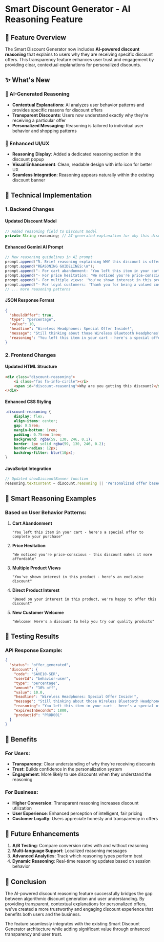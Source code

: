 # Smart Discount Generator - AI Reasoning Feature

## 🎯 Feature Overview

The Smart Discount Generator now includes **AI-powered discount reasoning** that explains to users why they are receiving specific discount offers. This transparency feature enhances user trust and engagement by providing clear, contextual explanations for personalized discounts.

## ✨ What's New

### 🧠 AI-Generated Reasoning
- **Contextual Explanations**: AI analyzes user behavior patterns and provides specific reasons for discount offers
- **Transparent Discounts**: Users now understand exactly why they're receiving a particular offer
- **Personalized Messaging**: Reasoning is tailored to individual user behavior and shopping patterns

### 🎨 Enhanced UI/UX
- **Reasoning Display**: Added a dedicated reasoning section in the discount popup
- **Visual Enhancement**: Clean, readable design with info icon for better UX
- **Seamless Integration**: Reasoning appears naturally within the existing discount banner

## 🔧 Technical Implementation

### 1. Backend Changes

#### Updated Discount Model
```java
// Added reasoning field to Discount model
private String reasoning; // AI-generated explanation for why this discount is offered
```

#### Enhanced Gemini AI Prompt
```java
// New reasoning guidelines in AI prompt
prompt.append("5. Brief reasoning explaining WHY this discount is offered (max 80 characters)\n\n");
prompt.append("REASONING GUIDELINES:\n");
prompt.append("- For cart abandonment: 'You left this item in your cart - here's a special offer to complete your purchase'\n");
prompt.append("- For price hesitation: 'We noticed you're price-conscious - this discount makes it more affordable'\n");
prompt.append("- For multiple views: 'You've shown interest in this product - here's an exclusive discount'\n");
prompt.append("- For loyal customers: 'Thank you for being a valued customer - enjoy this special discount'\n");
// ... more reasoning patterns
```

#### JSON Response Format
```json
{
  "shouldOffer": true,
  "type": "percentage",
  "value": 10,
  "headline": "Wireless Headphones: Special Offer Inside!",
  "message": "Still thinking about those Wireless Bluetooth Headphones? We've got a deal just for you!",
  "reasoning": "You left this item in your cart - here's a special offer to complete your purchase"
}
```

### 2. Frontend Changes

#### Updated HTML Structure
```html
<div class="discount-reasoning">
    <i class="fas fa-info-circle"></i>
    <span id="discount-reasoning">Why are you getting this discount?</span>
</div>
```

#### Enhanced CSS Styling
```css
.discount-reasoning {
    display: flex;
    align-items: center;
    gap: 0.5rem;
    margin-bottom: 1rem;
    padding: 0.75rem 1rem;
    background: rgba(59, 130, 246, 0.1);
    border: 1px solid rgba(59, 130, 246, 0.2);
    border-radius: 12px;
    backdrop-filter: blur(10px);
}
```

#### JavaScript Integration
```javascript
// Updated showDiscountBanner function
reasoning.textContent = discount.reasoning || 'Personalized offer based on your activity';
```

## 🎯 Smart Reasoning Examples

### Based on User Behavior Patterns:

1. **Cart Abandonment**
   ```
   "You left this item in your cart - here's a special offer to complete your purchase"
   ```

2. **Price Hesitation** 
   ```
   "We noticed you're price-conscious - this discount makes it more affordable"
   ```

3. **Multiple Product Views**
   ```
   "You've shown interest in this product - here's an exclusive discount"
   ```

4. **Direct Product Interest**
   ```
   "Based on your interest in this product, we're happy to offer this discount"
   ```

5. **New Customer Welcome**
   ```
   "Welcome! Here's a discount to help you try our quality products"
   ```

## 🧪 Testing Results

### API Response Example:
```json
{
  "status": "offer_generated",
  "discount": {
    "code": "SAVE10-SER",
    "userId": "behavior-user",
    "type": "percentage",
    "amount": "10% off",
    "value": 10.0,
    "headline": "Wireless Headphones: Special Offer Inside!",
    "message": "Still thinking about those Wireless Bluetooth Headphones? We've got a deal just for you!",
    "reasoning": "You left this item in your cart - here's a special offer to complete your purchase",
    "expiresInSeconds": 1800,
    "productId": "PROD001"
  }
}
```

## 🚀 Benefits

### For Users:
- **Transparency**: Clear understanding of why they're receiving discounts
- **Trust**: Builds confidence in the personalization system
- **Engagement**: More likely to use discounts when they understand the reasoning

### For Business:
- **Higher Conversion**: Transparent reasoning increases discount utilization
- **User Experience**: Enhanced perception of intelligent, fair pricing
- **Customer Loyalty**: Users appreciate honesty and transparency in offers

## 🔧 Future Enhancements

1. **A/B Testing**: Compare conversion rates with and without reasoning
2. **Multi-language Support**: Localized reasoning messages
3. **Advanced Analytics**: Track which reasoning types perform best
4. **Dynamic Reasoning**: Real-time reasoning updates based on session behavior

## 🎉 Conclusion

The AI-powered discount reasoning feature successfully bridges the gap between algorithmic discount generation and user understanding. By providing transparent, contextual explanations for personalized offers, we've created a more trustworthy and engaging discount experience that benefits both users and the business.

The feature seamlessly integrates with the existing Smart Discount Generator architecture while adding significant value through enhanced transparency and user trust.

